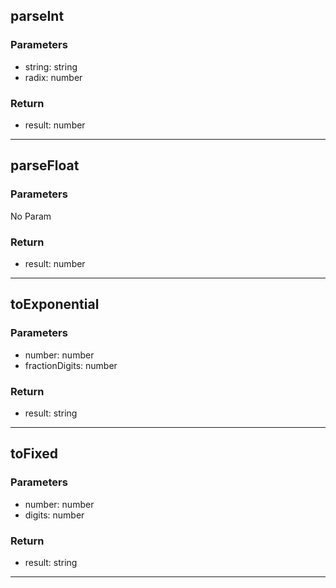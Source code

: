 ## parseInt
### Parameters
- string: string
- radix: number

### Return
- result: number

--------------------------------------------
## parseFloat
### Parameters
No Param
### Return
- result: number

--------------------------------------------
## toExponential
### Parameters
- number: number
- fractionDigits: number

### Return
- result: string

--------------------------------------------
## toFixed
### Parameters
- number: number
- digits: number

### Return
- result: string

--------------------------------------------
